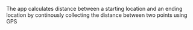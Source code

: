 The app calculates distance between a starting location and an ending location by continously collecting the distance between two points using GPS
